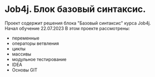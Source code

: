 # Job4j. Блок базовый синтаксис.
Проект содержит решения блока "Базовый синтаксис" курса Job4j.
Начал обучение 22.07.2023
В этом проекте рассмотрены:
- переменные
- операторы ветвления
- циклы
- массивы
- модульное тестирование
- IDEA
- Основы GIT